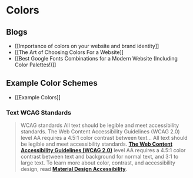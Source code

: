 # Colors
## Blogs
- [[Importance of colors on your website and brand identity]]
- [[The Art of Choosing Colors For a Website]]
- [[Best Google Fonts Combinations for a Modern Website (Including Color Palettes!)]]
## Example Color Schemes
- [[Example Colors]]
### Text WCAG Standards
> WCAG standards
All text should be legible and meet accessibility standards. The Web Content Accessibility Guidelines (WCAG 2.0) level AA requires a 4.5:1 color contrast between text...
All text should be legible and meet accessibility standards. [**The Web Content Accessibility Guidelines (WCAG 2.0)**](https://www.w3.org/TR/UNDERSTANDING-WCAG20/visual-audio-contrast-contrast.html) level AA requires a 4.5:1 color contrast between text and background for normal text, and 3:1 to large text.
To learn more about color, contrast, and accessibility design, read [**Material Design Accessibility**](https://m2.material.io/design/usability/accessibility.html).